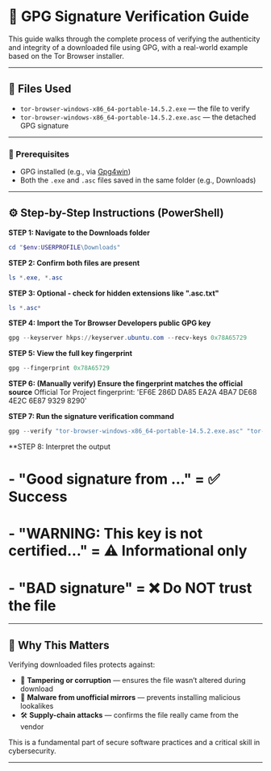 # 🔐 GPG Signature Verification Guide

This guide walks through the complete process of verifying the authenticity and integrity of a downloaded file using GPG, with a real-world example based on the Tor Browser installer.

---

## 📁 Files Used

- `tor-browser-windows-x86_64-portable-14.5.2.exe` — the file to verify  
- `tor-browser-windows-x86_64-portable-14.5.2.exe.asc` — the detached GPG signature

---

### 🧰 Prerequisites

- GPG installed (e.g., via [Gpg4win](https://gpg4win.org/))
- Both the `.exe` and `.asc` files saved in the same folder (e.g., Downloads)

---

## ⚙️ Step-by-Step Instructions (PowerShell)

**STEP 1: Navigate to the Downloads folder**

```powershell
cd "$env:USERPROFILE\Downloads"
```

**STEP 2: Confirm both files are present**

```powershell
ls *.exe, *.asc
```

**STEP 3: Optional - check for hidden extensions like ".asc.txt"**

```powershell
ls *.asc*
```

**STEP 4: Import the Tor Browser Developers public GPG key**

```powershell
gpg --keyserver hkps://keyserver.ubuntu.com --recv-keys 0x78A65729
```

**STEP 5: View the full key fingerprint**

```powershell
gpg --fingerprint 0x78A65729
```

**STEP 6: (Manually verify) Ensure the fingerprint matches the official source**
Official Tor Project fingerprint:
'EF6E 286D DA85 EA2A 4BA7  DE68 4E2C 6E87 9329 8290'

**STEP 7: Run the signature verification command**

```powershell
gpg --verify "tor-browser-windows-x86_64-portable-14.5.2.exe.asc" "tor-browser-windows-x86_64-portable-14.5.2.exe"
```

**STEP 8: Interpret the output
# - "Good signature from ..." = ✅ Success
# - "WARNING: This key is not certified..." = ⚠️ Informational only
# - "BAD signature" = ❌ Do NOT trust the file

---

## 🧠 Why This Matters

Verifying downloaded files protects against:

- 🧪 **Tampering or corruption** — ensures the file wasn’t altered during download
- 🧨 **Malware from unofficial mirrors** — prevents installing malicious lookalikes
- 🛠️ **Supply-chain attacks** — confirms the file really came from the vendor

This is a fundamental part of secure software practices and a critical skill in cybersecurity.

---

